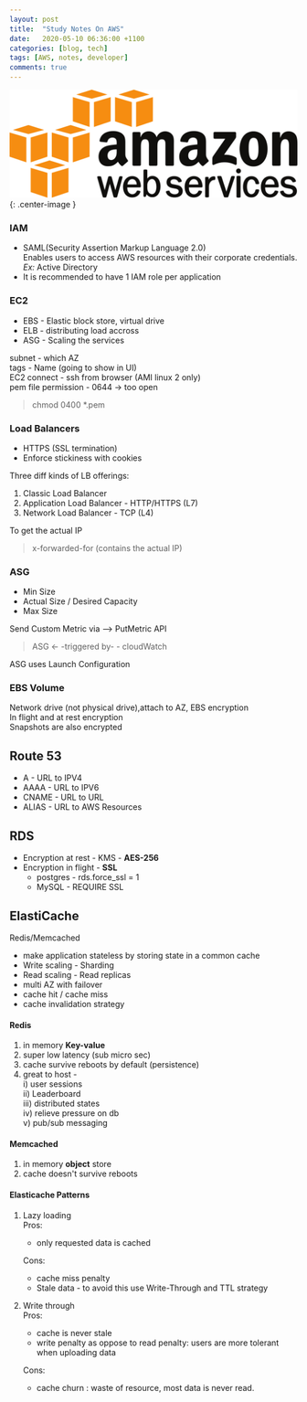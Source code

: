 ```yaml
---
layout: post
title:  "Study Notes On AWS"
date:   2020-05-10 06:36:00 +1100
categories: [blog, tech]
tags: [AWS, notes, developer]
comments: true
---
```

![aws](/assets/aws.svg){: .center-image }  
  

### IAM
* SAML(Security Assertion Markup Language 2.0)  
    Enables users to access AWS resources with their corporate credentials. _Ex:_ Active Directory
* It is recommended to have 1 IAM role per application

### EC2
* EBS - Elastic block store, virtual drive
* ELB - distributing load accross
* ASG - Scaling the services  

subnet - which AZ  
tags - Name (going to show in UI)  
EC2 connect - ssh from browser (AMI linux 2 only)  
pem file permission - 0644 -> too open  
> chmod 0400 *.pem  

### Load Balancers
* HTTPS (SSL termination)
* Enforce stickiness with cookies  

Three diff kinds of LB offerings:
1. Classic Load Balancer 
2. Application Load Balancer - HTTP/HTTPS (L7)
3. Network Load Balancer - TCP (L4)  

To get the actual IP 
> x-forwarded-for (contains the actual IP)

### ASG
* Min Size
* Actual Size / Desired Capacity
* Max Size  

Send Custom Metric via --> PutMetric API  
> ASG <- -triggered by- - cloudWatch  

ASG uses Launch Configuration

### EBS Volume 
Network drive (not physical drive),attach to AZ, EBS encryption  
In flight and at rest encryption  
Snapshots are also encrypted

## Route 53
* A - URL to IPV4
* AAAA - URL to IPV6
* CNAME - URL to URL 
* ALIAS - URL to AWS Resources

## RDS 
* Encryption at rest - KMS - **AES-256**
* Encryption in flight - **SSL**
    * postgres - rds.force_ssl = 1
    * MySQL - REQUIRE SSL

## ElastiCache
Redis/Memcached
* make application stateless by storing state in a common cache
* Write scaling - Sharding
* Read scaling - Read replicas
* multi AZ with failover
* cache hit / cache miss
* cache invalidation strategy  
    
#### Redis     
1. in memory **Key-value**
2. super low latency (sub micro sec)
3. cache survive reboots by default (persistence)
4. great to host -   
                i) user sessions  
                ii) Leaderboard  
                iii) distributed states  
                iv) relieve pressure on db  
                v) pub/sub messaging  

#### Memcached
1. in memory **object** store
2. cache doesn't survive reboots

#### Elasticache Patterns
1. Lazy loading  
    Pros:  
    * only requested data is cached
        
    Cons:
    * cache miss penalty  
    * Stale data - to avoid this use Write-Through and TTL strategy  

2. Write through  
    Pros:  
    * cache is never stale
    * write penalty as oppose to read penalty: users are more tolerant when uploading data

    Cons:
    * cache churn : waste of resource, most data is never read.  

